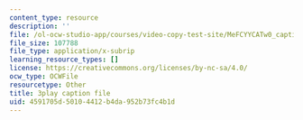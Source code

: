 ```yaml
---
content_type: resource
description: ''
file: /ol-ocw-studio-app/courses/video-copy-test-site/MeFCYYCATw0_captions.vtt
file_size: 107788
file_type: application/x-subrip
learning_resource_types: []
license: https://creativecommons.org/licenses/by-nc-sa/4.0/
ocw_type: OCWFile
resourcetype: Other
title: 3play caption file
uid: 4591705d-5010-4412-b4da-952b73fc4b1d
---
```


